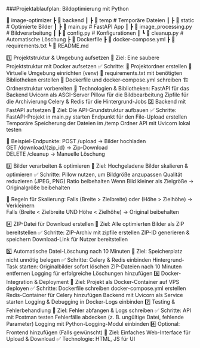 ###Projektablaufplan: Bildoptimierung mit Python

📁 image-optimizer
 ┣ 📁 backend
 ┃ ┣ 📁 temp  # Temporäre Dateien
 ┃ ┣ 📁 static  # Optimierte Bilder
 ┃ ┣ 📜 main.py  # FastAPI App
 ┃ ┣ 📜 image_processing.py  # Bildverarbeitung
 ┃ ┣ 📜 config.py  # Konfigurationen
 ┃ ┗ 📜 cleanup.py  # Automatische Löschung
 ┣ 📜 Dockerfile
 ┣ 📜 docker-compose.yml
 ┣ 📜 requirements.txt
 ┗ 📜 README.md

 
1️⃣ Projektstruktur & Umgebung aufsetzen
🔹 Ziel: Eine saubere Projektstruktur mit Docker aufsetzen
✅ Schritte:
    📂 Projektordner erstellen
    🐍 Virtuelle Umgebung einrichten (venv)
    📜 requirements.txt mit benötigten Bibliotheken erstellen
    🐳 Dockerfile und docker-compose.yml schreiben
    🏗 Ordnerstruktur vorbereiten
	📌 Technologien & Bibliotheken:
		FastAPI für das Backend
		Uvicorn als ASGI-Server
		Pillow für die Bildbearbeitung
		Zipfile für die Archivierung
		Celery & Redis für die Hintergrund-Jobs
2️⃣ Backend mit FastAPI aufsetzen
🔹 Ziel: Die API-Grundstruktur aufbauen
✅ Schritte:
    FastAPI-Projekt in main.py starten
    Endpunkt für den File-Upload erstellen
    Temporäre Speicherung der Dateien im /temp Ordner
    API mit Uvicorn lokal testen

📌 Beispiel-Endpunkte:
POST /upload  ->  Bilder hochladen  
GET /download/{zip_id}  ->  Zip-Download  
DELETE /cleanup  ->  Manuelle Löschung  

3️⃣ Bilder verarbeiten & optimieren
🔹 Ziel: Hochgeladene Bilder skalieren & optimieren
✅ Schritte:
    Pillow nutzen, um Bildgröße anzupassen
    Qualität reduzieren (JPEG, PNG)
    Ratio beibehalten
    Wenn Bild kleiner als Zielgröße → Originalgröße beibehalten

📌 Regeln für Skalierung:
Falls (Breite > Zielbreite) oder (Höhe > Zielhöhe) → Verkleinern  
Falls (Breite < Zielbreite UND Höhe < Zielhöhe) → Original beibehalten  

4️⃣ ZIP-Datei für Download erstellen
🔹 Ziel: Alle optimierten Bilder als ZIP bereitstellen
✅ Schritte:
    ZIP-Archiv mit zipfile erstellen
    ZIP-ID generieren & speichern
    Download-Link für Nutzer bereitstellen

5️⃣ Automatische Datei-Löschung nach 10 Minuten
🔹 Ziel: Speicherplatz nicht unnötig belegen
✅ Schritte:
    Celery & Redis einbinden
    Hintergrund-Task starten:
        Originalbilder sofort löschen
        ZIP-Dateien nach 10 Minuten entfernen
    Logging für erfolgreiche Löschungen hinzufügen
6️⃣ Docker-Integration & Deployment
🔹 Ziel: Projekt als Docker-Container auf VPS deployen
✅ Schritte:
    Dockerfile schreiben
    docker-compose.yml erstellen
    Redis-Container für Celery hinzufügen
    Backend mit Uvicorn als Service starten
    Logging & Debugging in Docker-Logs einbinden
7️⃣ Testing & Fehlerbehandlung
🔹 Ziel: Fehler abfangen & Logs schreiben
✅ Schritte:
    API mit Postman testen
    Fehlerfälle abdecken (z. B. ungültige Datei, fehlende Parameter)
    Logging mit Python-Logging-Modul einbinden
8️⃣ Optional: Frontend hinzufügen (Falls gewünscht)
🔹 Ziel: Einfaches Web-Interface für Upload & Download
✅ Technologie:
    HTML, JS für UI
